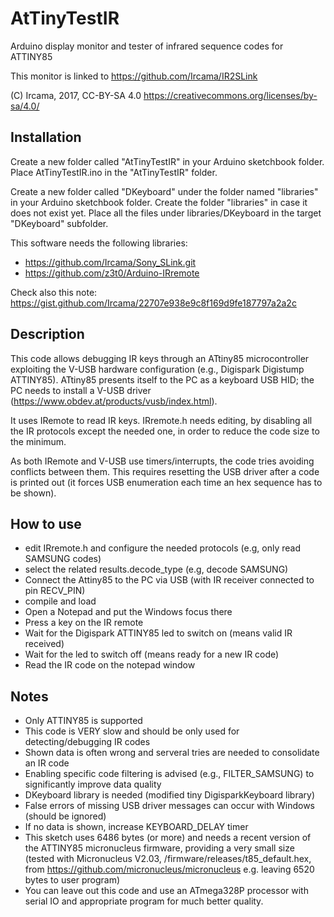 # AtTinyTestIR
Arduino display monitor and tester of infrared sequence codes for ATTINY85

This monitor is linked to https://github.com/Ircama/IR2SLink

(C) Ircama, 2017, CC-BY-SA 4.0
https://creativecommons.org/licenses/by-sa/4.0/

## Installation
Create a new folder called "AtTinyTestIR" in your Arduino sketchbook folder.
Place AtTinyTestIR.ino in the "AtTinyTestIR" folder.

Create a new folder called "DKeyboard" under the folder named "libraries" in your Arduino sketchbook folder.
Create the folder "libraries" in case it does not exist yet. Place all the files under libraries/DKeyboard
in the target "DKeyboard" subfolder.

This software needs the following libraries:

- https://github.com/Ircama/Sony_SLink.git
- https://github.com/z3t0/Arduino-IRremote

Check also this note: https://gist.github.com/Ircama/22707e938e9c8f169d9fe187797a2a2c

## Description
This code allows debugging IR keys through an ATtiny85 microcontroller exploiting the
V-USB hardware configuration (e.g., Digispark Digistump ATTINY85). ATtiny85 presents
itself to the PC as a keyboard USB HID; the PC needs to install a V-USB driver
(https://www.obdev.at/products/vusb/index.html).

It uses IRemote to read IR keys. IRremote.h needs editing, by  disabling all the IR
protocols except the needed one, in order to reduce the code size to the minimum.

As both IRemote and V-USB use timers/interrupts, the code tries avoiding conflicts
between them. This requires resetting the USB driver after a code is printed out
(it forces USB enumeration each time an hex sequence has to be shown).
 
## How to use
- edit IRremote.h and configure the needed protocols (e.g, only read SAMSUNG codes)
- select the related results.decode_type (e.g, decode SAMSUNG)
- Connect the Attiny85 to the PC via USB (with IR receiver connected to pin RECV_PIN)
- compile and load
- Open a Notepad and put the Windows focus there
- Press a key on the IR remote
- Wait for the Digispark ATTINY85 led to switch on (means valid IR received)
- Wait for the led to switch off (means ready for a new IR code)
- Read the IR code on the notepad window

## Notes
 - Only ATTINY85 is supported
 - This code is VERY slow and should be only used for detecting/debugging IR codes
 - Shown data is often wrong and serveral tries are needed to consolidate an IR code
 - Enabling specific code filtering is advised (e.g., FILTER_SAMSUNG) to significantly
   improve data quality
 - DKeyboard library is needed (modified tiny DigisparkKeyboard library)
 - False errors of missing USB driver messages can occur with Windows (should be ignored)
 - If no data is shown, increase KEYBOARD_DELAY timer
 - This sketch uses 6486 bytes (or more) and needs a recent version of the ATTINY85
   micronucleus firmware, providing a very small size (tested with Micronucleus V2.03,
   /firmware/releases/t85_default.hex,
   from https://github.com/micronucleus/micronucleus  e.g. leaving 6520 bytes to user
   program)
 - You can leave out this code and use an ATmega328P processor with serial IO and
   appropriate program for much better quality.
